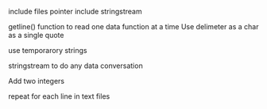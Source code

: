 include files pointer
include stringstream

getline() function to read one data function at a time
Use delimeter as a char as a single quote

use temporarory strings

stringstream to do any data conversation

Add two integers

repeat for each line in text files
